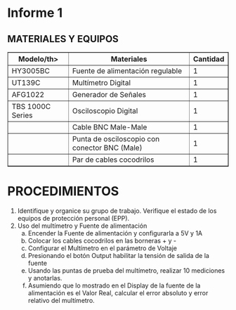 <h1>Informe 1</h1>
<h2>MATERIALES Y EQUIPOS</h2>

<table border="1">
 <tr>
<th>Modelo/th>
<th>Materiales</th>
<th>Cantidad</th>


</tr>
<tr>
<td>HY3005BC</td>
<td>Fuente de alimentación regulable</td>
<td>1</td>
</tr>
<tr>
<td>UT139C</td>
<td>Multímetro Digital</td>
<td>1</td>

</tr>
<tr>
<td>AFG1022</td>
<td>Generador de Señales</td>
<td>1</td>

</tr>
<tr>
<td>TBS 1000C Series</td>
<td>Osciloscopio Digital</td>
<td>1</td>

</tr>
<tr>
<td></td>
<td>Cable BNC Male-Male</td>
<td>1</td>

</tr>
<tr>
<td></td>
<td>Punta de osciloscopio con conector BNC (Male)</td>
<td>1</td>

</tr>
<tr>
<td></td>
<td>Par de cables cocodrilos</td>
<td>1</td>

</tr>
</table>

<h1>PROCEDIMIENTOS</h1>

<ol>
<li>Identifique y organice su grupo de trabajo. Verifique el estado de los equipos de protección personal (EPP).</li>
<li>Uso del multímetro y Fuente de alimentación
<ol type="a">
<li>Encender la Fuente de alimentación y configurarla a 5V y 1A</li>
<li>Colocar los cables cocodrilos en las borneras + y -</li>
<li>Configurar el Multímetro en el parámetro de Voltaje</li>
<li>Presionando el botón Output habilitar la tensión de salida de la fuente</li>
<li>Usando las puntas de prueba del multímetro, realizar 10 mediciones y anotarlas.</li>
<li>Asumiendo que lo mostrado en el Display de la fuente de la alimentación es el Valor Real, calcular el error absoluto y error relativo del multímetro.</li>
</ol>
</li>
</ol>
